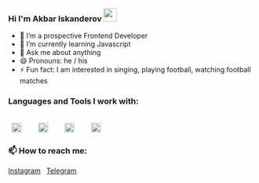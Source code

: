 ### Hi I'm Akbar Iskanderov <img src="https://media.giphy.com/media/hvRJCLFzcasrR4ia7z/giphy.gif" width="27px">

<!--
**iskanderovo3/iskanderovo3** is a ✨ _special_ ✨ repository because its `README.md` (this file) appears on your GitHub profile.

Here are some ideas to get you started:
-->
- 🔭 I’m a prospective Frontend Developer
- 🌱 I’m currently learning Javascript
- 💬 Ask me about anything 
- 😄 Pronouns: he / his
- ⚡ Fun fact: I am interested in singing, playing football, watching football matches

### Languages and Tools I work with:
<br>
<code> <img src="https://cdn-icons-png.flaticon.com/512/732/732212.png" width="20px"> </code> &nbsp; &nbsp;
<code> <img src="https://cdn-icons-png.flaticon.com/512/732/732190.png" width="20px"> </code> &nbsp; &nbsp;
<code> <img src="https://cdn-icons-png.flaticon.com/512/5968/5968672.png" width="20px"> </code> &nbsp; &nbsp;
<code> <img src="https://cdn-icons-png.flaticon.com/512/5968/5968292.png" width="20px"> </code> &nbsp; &nbsp;

<br>

### 📫 How to reach me:
 <a href="https://www.instagram.com/iskanderovv.o3/#">Instagram</a> &nbsp;
  <a href="https://t.me/iskandarovoff?fbclid=PAAaYAZPjh8VXHYWxKzX3A-MY3bHnaUnDLrihonJBo1zN25PG6cjnfd9Q0iqE">Telegram</a>


